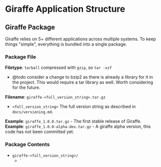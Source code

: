 # Giraffe Application Structure

## Giraffe Package

Giraffe relies on 5+ different applications across multiple systems. To keep
things "simple", everything is bundled into a single package.

### Package File

**Filetype**: `tarball` compressed with `gzip`, so `tar -xzf`

- @todo consider a change to bzip2 as there is already a library for it in the
  project. This would require a tar library as well. Worth considering for the
  future.

**Filename**: `giraffe-<full_version_string>.tar.gz`

- `<full_version_string>` The full version string as described in
  `docs/versioning.md`.

**Example**: `giraffe_1.0.0.tar.gz` - The first stable release of Giraffe.
**Example**: `giraffe_1.0.0-alpha-dev.tar.gz` - A giraffe alpha version, this
code has not been committed yet.

### Package Contents

- `giraffe-<full_version_string>/`
  - `

